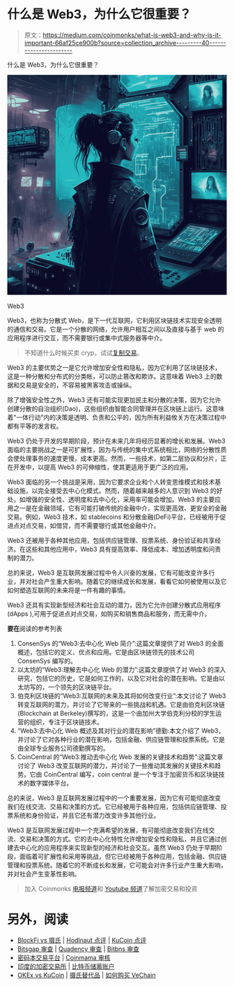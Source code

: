 # 什么是 Web3，为什么它很重要？

> 原文：<https://medium.com/coinmonks/what-is-web3-and-why-is-it-important-66af25ce900b?source=collection_archive---------40----------------------->

什么是 Web3，为什么它很重要？

![](img/e76688e202b2f07d15bb1b87c13b3200.png)

Web3

Web3，也称为分散式 Web，是下一代互联网，它利用区块链技术实现安全透明的通信和交易。它是一个分散的网络，允许用户相互之间以及直接与基于 web 的应用程序进行交互，而不需要银行或集中式服务器等中介。

> 不知道什么时候买卖 cryp，试试[复制交易](http://coincodecap.com/go/bityard)。

Web3 的主要优势之一是它允许增加安全性和隐私，因为它利用了区块链技术，这是一种分散和分布式的分类帐，可以防止篡改和欺诈。这意味着 Web3 上的数据和交易是安全的，不容易被黑客攻击或操纵。

除了增强安全性之外，Web3 还有可能实现更加民主和分散的决策，因为它允许创建分散的自治组织(Dao)，这些组织由智能合同管理并在区块链上运行。这意味着"一体行动"内的决策是透明、负责和公平的，因为所有利益攸关方在决策过程中都有平等的发言权。

Web3 仍处于开发的早期阶段，预计在未来几年将经历显著的增长和发展。Web3 面临的主要挑战之一是可扩展性，因为与传统的集中式系统相比，网络的分散性质会使处理事务的速度更慢，成本更高。然而，一些技术，如第二层协议和分片，正在开发中，以提高 Web3 的可伸缩性，使其更适用于更广泛的应用。

Web3 面临的另一个挑战是采用，因为它要求企业和个人转变思维模式和技术基础设施，以完全接受去中心化模式。然而，随着越来越多的人意识到 Web3 的好处，如增强的安全性、透明度和去中心化，采用率可能会增加。Web3 的主要应用之一是在金融领域，它有可能打破传统的金融中介，实现更高效、更安全的金融交易。例如，Web3 技术，如 stablecoins 和分散金融(DeFi)平台，已经被用于促进点对点交易，如借贷，而不需要银行或其他金融中介。

Web3 还被用于各种其他应用，包括供应链管理、投票系统、身份验证和共享经济。在这些和其他应用中，Web3 具有提高效率、降低成本、增加透明度和问责制的潜力。

总的来说，Web3 是互联网发展过程中令人兴奋的发展，它有可能改变许多行业，并对社会产生重大影响。随着它的继续成长和发展，看看它如何被使用以及它如何塑造互联网的未来将是一件有趣的事情。

Web3 还具有实现新型经济和社会互动的潜力，因为它允许创建分散式应用程序(dApps ),可用于促进点对点交易，如购买和销售商品和服务，而无需中介。

**要在**阅读的参考列表

1.  ConsenSys 的“Web3:去中心化 Web 简介”:这篇文章提供了对 Web3 的全面概述，包括它的定义、优点和应用。它是由区块链领先的技术公司 ConsenSys 编写的。
2.  以太坊的“Web3:理解去中心化 Web 的潜力”:这篇文章提供了对 Web3 的深入研究，包括它的历史，它是如何工作的，以及它对社会的潜在影响。它是由以太坊写的，一个领先的区块链平台。
3.  伯克利区块链的“Web3:互联网的未来及其将如何改变行业”:本文讨论了 Web3 转变互联网的潜力，并讨论了它带来的一些挑战和机遇。它是由伯克利区块链(Blockchain at Berkeley)撰写的，这是一个由加州大学伯克利分校的学生运营的组织，专注于区块链技术。
4.  “Web3:去中心化 Web 概述及其对行业的潜在影响”德勤:本文介绍了 Web3，并讨论了它对各种行业的潜在影响，包括金融、供应链管理和投票系统。它是由全球专业服务公司德勤撰写的。
5.  CoinCentral 的“Web3:推动去中心化 Web 发展的关键技术和趋势”:这篇文章讨论了 Web3 改变互联网的潜力，并讨论了一些推动其发展的关键技术和趋势。它由 CoinCentral 编写，coin central 是一个专注于加密货币和区块链技术的数字媒体平台。

总的来说，Web3 是互联网发展过程中的一个重要发展，因为它有可能彻底改变我们在线交流、交易和决策的方式。它已经被用于各种应用，包括供应链管理、投票系统和身份验证，并且它还有潜力改变许多其他行业。

Web3 是互联网发展过程中一个充满希望的发展，有可能彻底改变我们在线交流、交易和决策的方式。它的去中心化特性允许增加安全性和隐私，并且它通过创建去中心化的应用程序来实现新型的经济和社会交互。虽然 Web3 仍处于早期阶段，面临着可扩展性和采用等挑战，但它已经被用于各种应用，包括金融、供应链管理和投票系统。随着它的不断成长和发展，它可能会对许多行业产生重大影响，并对社会产生变革性影响。

> 加入 Coinmonks [电报频道](https://t.me/coincodecap)和 [Youtube 频道](https://www.youtube.com/c/coinmonks/videos)了解加密交易和投资

# 另外，阅读

*   [BlockFi vs 摄氏](/coinmonks/blockfi-vs-celsius-vs-hodlnaut-8a1cc8c26630) | [Hodlnaut 点评](/coinmonks/hodlnaut-review-best-way-to-hodl-is-to-earn-interest-on-your-bitcoin-6658a8c19edf) | [KuCoin 点评](https://coincodecap.com/kucoin-review)
*   [Bitsgap 审查](/coinmonks/bitsgap-review-a-crypto-trading-bot-that-makes-easy-money-a5d88a336df2) | [Quadency 审查](/coinmonks/quadency-review-a-crypto-trading-automation-platform-3068eaa374e1) | [Bitbns 审查](/coinmonks/bitbns-review-38256a07e161)
*   [密码本交易平台](/coinmonks/top-10-crypto-copy-trading-platforms-for-beginners-d0c37c7d698c) | [Coinmama 审核](/coinmonks/coinmama-review-ace5641bde6e)
*   [印度的加密交易所](/coinmonks/bitcoin-exchange-in-india-7f1fe79715c9) | [比特币储蓄账户](/coinmonks/bitcoin-savings-account-e65b13f92451)
*   [OKEx vs KuCoin](https://coincodecap.com/okex-kucoin) | [摄氏替代品](https://coincodecap.com/celsius-alternatives) | [如何购买 VeChain](https://coincodecap.com/buy-vechain)